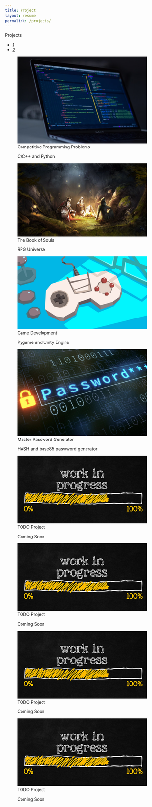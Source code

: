 ```yaml
---
title: Project
layout: resume
permalink: /projects/
---
```


<div class="section" id="portfolio">
  <div class="container">
    <div class="row">
      <div class="col-md-12 ml-auto mr-auto">
        <div class="h1 text-center mb-4 title" style="text-align: left;">
          Projects
        </div>
        <div class="nav-align-center">
          <ul class="nav nav-pills nav-pills-primary" role="tablist">
            <li class="nav-item"><a class="nav-link active" data-toggle="tab" href="#data_science_part1" role="tablist"><i>1</i></a></li>
            <li class="nav-item"><a class="nav-link" data-toggle="tab" href="#data_science_part2" role="tablist"><i>2</i></a></li>
          </ul>
        </div>
      </div>
    </div>
    <div class="tab-content gallery mt-4">
      <div class="tab-pane active" id="data_science_part1">
        <div class="ml-auto mr-auto">
          <div class="row">
            <div class="col-md-6">
              <div class="cc-porfolio-image img-raised" data-aos="fade-up" data-aos-anchor-placement="top-bottom">
                <figure class="cc-effect">
                  <img src="/assets/images/project-competitive_programming_problems.jpg" alt="Image"/>
                  <figcaption>
                    <a href="competitive_programing_problems"></a>
                    <div class="h4">Competitive Programming Problems</div>
                    <p>C/C++ and Python</p>
                  </figcaption>
                </figure>
              </div>
              <div class="cc-porfolio-image img-raised" data-aos="fade-up" data-aos-anchor-placement="top-bottom">
                <figure class="cc-effect">
                  <img src="/assets/images/project-legacy_of_reality.jpg" alt="Image"/>
                  <figcaption>
                    <a href="the_book_of_souls"></a>
                    <div class="h4">The Book of Souls</div>
                    <p>RPG Universe</p>
                  </figcaption>
                </figure>
              </div>
            </div>
            <div class="col-md-6">
              <div class="cc-porfolio-image img-raised" data-aos="fade-up" data-aos-anchor-placement="top-bottom">
                <figure class="cc-effect">
                  <img src="/assets/images/project-game_development.jpg" alt="Image"/>
                  <figcaption>
                    <a href="game_development"></a>
                    <div class="h4">Game Development</div>
                    <p>Pygame and Unity Engine</p>
                  </figcaption>
                </figure>
              </div>
              <div class="cc-porfolio-image img-raised" data-aos="fade-up" data-aos-anchor-placement="top-bottom">
                <figure class="cc-effect">
                  <img src="/assets/images/project-password_generator.jpg" alt="Image"/>
                  <figcaption>
                    <a href="password_generator"></a>
                    <div class="h4">Master Password Generator</div>
                    <p>HASH and base85 paswword generator</p>
                  </figcaption>
                </figure>
              </div>
            </div>
          </div>
        </div>
      </div>
      <div class="tab-pane" id="data_science_part2" role="tabpanel">
        <div class="ml-auto mr-auto">
          <div class="row">
            <div class="col-md-6">
              <div class="cc-porfolio-image img-raised" data-aos="fade-up" data-aos-anchor-placement="top-bottom">
                <figure class="cc-effect"><img src="/assets/images/working_in_progress_2.jpg" alt="Image"/>
                  <figcaption>
                    <a href="../404.html"></a>
                    <div class="h4">TODO Project</div>
                    <p>Coming Soon</p>
                  </figcaption>
                </figure>
              </div>
              <div class="cc-porfolio-image img-raised" data-aos="fade-up" data-aos-anchor-placement="top-bottom">
                <figure class="cc-effect"><img src="/assets/images/working_in_progress_2.jpg" alt="Image"/>
                  <figcaption>
                    <a href="../404.html"></a>
                    <div class="h4">TODO Project</div>
                    <p>Coming Soon</p>
                  </figcaption>
                </figure>
              </div>
            </div>
            <div class="col-md-6">
              <div class="cc-porfolio-image img-raised" data-aos="fade-up" data-aos-anchor-placement="top-bottom">
                <figure class="cc-effect"><img src="/assets/images/working_in_progress_2.jpg" alt="Image"/>
                  <figcaption>
                    <a href="../404.html"></a>
                    <div class="h4">TODO Project</div>
                    <p>Coming Soon</p>
                  </figcaption>
                </figure>
              </div>
              <div class="cc-porfolio-image img-raised" data-aos="fade-up" data-aos-anchor-placement="top-bottom">
                <figure class="cc-effect"><img src="/assets/images/working_in_progress_2.jpg" alt="Image"/>
                  <figcaption>
                    <div class="h4">TODO Project</div>
                    <p>Coming Soon</p>
                  </figcaption>
                </figure>
              </div>
            </div>
          </div>
        </div>
      </div>
    </div>
  </div>
</div>


<!--div class="section" id="portfolio">
  <div class="container">
    <div class="row">
      <div class="col-md-6 ml-auto mr-auto">
        <div class="h1 text-center mb-4 title" style="text-align: left;">
          Game Development
        </div>
        <div class="nav-align-center">
          <ul class="nav nav-pills nav-pills-primary" role="tablist">
            <li class="nav-item"><a class="nav-link active" data-toggle="tab" href="#game_development1" role="tablist"><i>1</i></a></li>
            <li class="nav-item"><a class="nav-link" data-toggle="tab" href="#game_development2" role="tablist"><i>2</i></a></li>
          </ul>
        </div>
      </div>
    </div>
    <div class="tab-content gallery mt-5">
      <div class="tab-pane active" id="game_development1">
        <div class="ml-auto mr-auto">
          <div class="row">
            <div class="col-md-6">
              <div class="cc-porfolio-image img-raised" data-aos="fade-up" data-aos-anchor-placement="top-bottom">
                <figure class="cc-effect"><img src="/assets/images/working_in_progress.jpg" alt="Image"/>
                  <figcaption>
                    <a href="../404.html"></a>
                    <div class="h4">TODO Project</div>
                    <p>Coming Soon</p>
                  </figcaption>
                </figure>
              </div>
              <div class="cc-porfolio-image img-raised" data-aos="fade-up" data-aos-anchor-placement="top-bottom">
                <figure class="cc-effect"><img src="/assets/images/working_in_progress.jpg" alt="Image"/>
                  <figcaption>
                    <a href="../404.html"></a>
                    <div class="h4">TODO Project</div>
                    <p>Coming Soon</p>
                  </figcaption>
                </figure>
              </div>
            </div>
            <div class="col-md-6">
              <div class="cc-porfolio-image img-raised" data-aos="fade-up" data-aos-anchor-placement="top-bottom">
                <figure class="cc-effect"><img src="/assets/images/working_in_progress.jpg" alt="Image"/>
                  <figcaption>
                    <a href="../404.html"></a>
                    <div class="h4">TODO Project</div>
                    <p>Coming Soon</p>
                  </figcaption>
                </figure>
              </div>
              <div class="cc-porfolio-image img-raised" data-aos="fade-up" data-aos-anchor-placement="top-bottom">
                <figure class="cc-effect"><img src="/assets/images/working_in_progress.jpg" alt="Image"/>
                  <figcaption>
                    <a href="../404.html"></a>
                    <div class="h4">TODO Project</div>
                    <p>Coming Soon</p>
                  </figcaption>
                </figure>
              </div>
            </div>
          </div>
        </div>
      </div>
      <div class="tab-pane" id="game_development2" role="tabpanel">
        <div class="ml-auto mr-auto">
          <div class="row">
            <div class="col-md-6">
              <div class="cc-porfolio-image img-raised" data-aos="fade-up" data-aos-anchor-placement="top-bottom">
                <figure class="cc-effect"><img src="/assets/images/working_in_progress_2.jpg" alt="Image"/>
                  <figcaption>
                    <a href="../404.html"></a>
                    <div class="h4">TODO Project</div>
                    <p>Coming Soon</p>
                  </figcaption>
                </figure>
              </div>
              <div class="cc-porfolio-image img-raised" data-aos="fade-up" data-aos-anchor-placement="top-bottom">
                <figure class="cc-effect"><img src="/assets/images/working_in_progress_2.jpg" alt="Image"/>
                  <figcaption>
                    <a href="../404.html"></a>
                    <div class="h4">TODO Project</div>
                    <p>Coming Soon</p>
                  </figcaption>
                </figure>
              </div>
            </div>
            <div class="col-md-6">
              <div class="cc-porfolio-image img-raised" data-aos="fade-up" data-aos-anchor-placement="top-bottom">
                <figure class="cc-effect"><img src="/assets/images/working_in_progress_2.jpg" alt="Image"/>
                  <figcaption>
                    <a href="../404.html"></a>
                    <div class="h4">TODO Project</div>
                    <p>Coming Soon</p>
                  </figcaption>
                </figure>
              </div>
              <div class="cc-porfolio-image img-raised" data-aos="fade-up" data-aos-anchor-placement="top-bottom">
                <figure class="cc-effect"><img src="/assets/images/working_in_progress_2.jpg" alt="Image"/>
                  <figcaption>
                    <a href="../404.html"></a>
                    <div class="h4">TODO Project</div>
                    <p>Coming Soon</p>
                  </figcaption>
                </figure>
              </div>
            </div>
          </div>
        </div>
      </div>
    </div>
  </div>
</div>

<div class="section" id="portfolio">
  <div class="container">
    <div class="row">
      <div class="col-md-6 ml-auto mr-auto">
        <div class="h1 text-center mb-4 title" style="text-align: left;">
          Miscellaneous
        </div>
        <div class="nav-align-center">
          <ul class="nav nav-pills nav-pills-primary" role="tablist">
            <li class="nav-item"><a class="nav-link active" data-toggle="tab" href="#miscellaneous1" role="tablist"><i>1</i></a></li>
          </ul>
        </div>
      </div>
    </div>
    <div class="tab-content gallery mt-5">
      <div class="tab-pane active" id="miscellaneous1">
        <div class="ml-auto mr-auto">
          <div class="row">
            <div class="col-md-6">
              <div class="cc-porfolio-image img-raised" data-aos="fade-up" data-aos-anchor-placement="top-bottom">
                <figure class="cc-effect"><img src="/assets/images/project-legacy_of_reality.jpg" alt="Image"/>
                  <figcaption>
                    <a href="the_book_of_souls"></a>
                    <div class="h4">The Book of Souls</div>
                    <p>RPG Universe</p>
                  </figcaption>
                </figure>
              </div>
              <div class="cc-porfolio-image img-raised" data-aos="fade-up" data-aos-anchor-placement="top-bottom">
                <figure class="cc-effect"><img src="/assets/images/working_in_progress.jpg" alt="Image"/>
                  <figcaption>
                    <a href="../404.html"></a>
                    <div class="h4">TODO Project</div>
                    <p>Coming Soon</p>
                  </figcaption>
                </figure>
              </div>
            </div>
            <div class="col-md-6">
              <div class="cc-porfolio-image img-raised" data-aos="fade-up" data-aos-anchor-placement="top-bottom">
                <figure class="cc-effect"><img src="/assets/images/working_in_progress.jpg" alt="Image"/>
                  <figcaption>
                    <a href="../404.html"></a>
                    <div class="h4">TODO Project</div>
                    <p>Coming Soon</p>
                  </figcaption>
                </figure>
              </div>
              <div class="cc-porfolio-image img-raised" data-aos="fade-up" data-aos-anchor-placement="top-bottom">
                <figure class="cc-effect"><img src="/assets/images/working_in_progress.jpg" alt="Image"/>
                  <figcaption>
                    <a href="../404.html"></a>
                    <div class="h4">TODO Project</div>
                    <p>Coming Soon</p>
                  </figcaption>
                </figure>
              </div>
            </div>
          </div>
        </div>
      </div>
    </div>
  </div>
</div-->